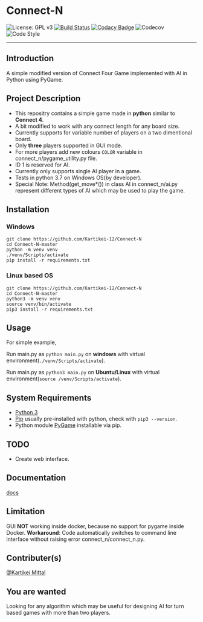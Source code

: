 # Connect-N

![License: GPL v3](https://img.shields.io/badge/License-GPLv3-blue.svg)
[![Build Status](https://travis-ci.org/Kartikei-12/Connect-N.svg?branch=master)](https://travis-ci.org/Kartikei-12/Connect-N)
[![Codacy Badge](https://api.codacy.com/project/badge/Grade/4a053ff3c19247958b88183242723d23)](https://www.codacy.com/app/Kartikei-12/Connect-N?utm_source=github.com&amp;utm_medium=referral&amp;utm_content=Kartikei-12/Connect-N&amp;utm_campaign=Badge_Grade)
![Codecov](https://img.shields.io/codecov/c/github/Kartikei-12/Connect-N.svg)
![Code Style](https://img.shields.io/badge/code%20style-black-000000.svg)
<hr>

## Introduction

A simple modified version of Connect Four Game implemented with AI in Python using PyGame.

## Project Description

*  This repositry contains a simple game made in **python** similar to **Connect 4**.
*  A bit modified to work with any connect length for any board size.
*  Currently supports for variable number of players on a two dimentional board.
*  Only **three** players supported in GUI mode.
*  For more players add new colours `COLOR` variable in connect_n/pygame_utility.py file.
*  ID 1 is reserved for AI.
*  Currently only supports single AI player in a game.
*  Tests in python 3.7 on Windows OS(by developer).
*  Special Note: Method(get_move*()) in class AI in connect_n/ai.py represent different types of AI which may be used to play the game.

## Installation

### Windows

    git clone https://github.com/Kartikei-12/Connect-N
    cd Connect-N-master
    python -m venv venv
    ./venv/Scripts/activate
    pip install -r requirements.txt

### Linux based OS

    git clone https://github.com/Kartikei-12/Connect-N
    cd Connect-N-master
    python3 -m venv venv
    source venv/bin/activate
    pip3 install -r requirements.txt

## Usage

For simple example,

Run main.py as `python main.py` on **windows** with virtual environment(`./venv/Scripts/activate`).

Run main.py as `python3 main.py` on **Ubuntu/Linux** with virtual environment(`source /venv/Scripts/activate`).

## System Requirements

*  [Python 3](https://www.python.org/)
*  [Pip](https://pypi.org/) usually pre-installed with python, check with `pip3 --version`.
*  Python module [PyGame](https://pypi.org/project/pygame/) installable via pip.

## TODO

*  Create web interface.

## Documentation

[docs](https://kartikei-12.github.io/Connect-N/html/index.html)

## Limitation

GUI **NOT** working inside docker, because no support for pygame inside Docker.
**Workaround**: Code automatically switches to command line interface without raising error connect_n/connect_n.py.

## Contributer(s)

[@Kartikei Mittal](https://github.com/Kartikei-12)

## You are wanted

Looking for any algorithm which may be useful for designing AI for turn based games with more than two players.
